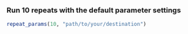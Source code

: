 ### Run 10 repeats with the default parameter settings

```julia
repeat_params(10, "path/to/your/destination")
```